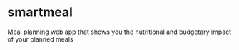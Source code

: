 # smartmeal
Meal planning web app that shows you the nutritional and budgetary impact of your planned meals 

